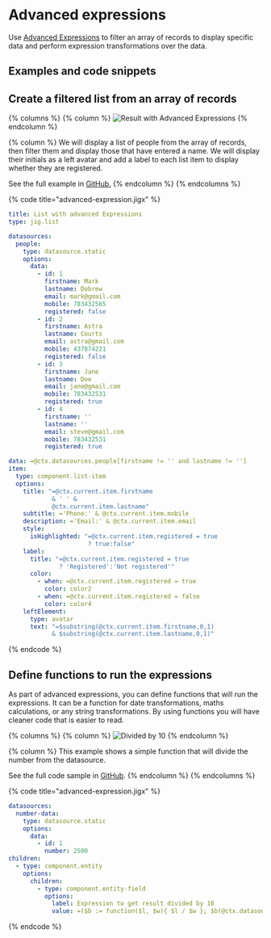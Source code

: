 # Advanced expressions

Use [Advanced Expressions](<Advanced expressions.md>) to filter an array of records to display specific data and perform expression transformations over the data.

## Examples and code snippets

## Create a filtered list from an array of records

{% columns %}
{% column %}
&#x20;![Result with Advanced Expressions](https://archbee-image-uploads.s3.amazonaws.com/x7vdIDH6-ScTprfmi2XXX/LGvYapk-Ctp7XNjyF1AhK_ldcfoljjvzbydshpyny6img1005iphone13blueportrait.png)&#x20;
{% endcolumn %}

{% column %}
We will display a list of people from the array of records, then filter them and display those that have entered a name. We will display their initials as a left avatar and add a label to each list item to display whether they are registered.

See the full example in [GitHub.](https://github.com/jigx-com/jigx-samples/blob/main/samples/jigx-samples/jigs/guide-advanced-expressions/static-data/advanced-expressions-list.jigx)
{% endcolumn %}
{% endcolumns %}

{% code title="advanced-expression.jigx" %}
```yaml
title: List with advanced Expressions
type: jig.list

datasources:
  people:
    type: datasource.static
    options:
      data:
        - id: 1
          firstname: Mark
          lastname: Dobrew
          email: mark@gmail.com
          mobile: 783432565
          registered: false
        - id: 2
          firstname: Astra
          lastname: Courts
          email: astra@gmail.com
          mobile: 437874221
          registered: false
        - id: 3
          firstname: Jane
          lastname: Doe
          email: jane@gmail.com
          mobile: 783432531
          registered: true
        - id: 4
          firstname: ''
          lastname: ''
          email: steve@gmail.com
          mobile: 783432531
          registered: true

data: =@ctx.datasources.people[firstname != '' and lastname != '']
item:
  type: component.list-item
  options:
    title: "=@ctx.current.item.firstname 
            & ' ' & 
            @ctx.current.item.lastname"
    subtitle: ='Phone:' & @ctx.current.item.mobile
    description: ='Email:' & @ctx.current.item.email
    style:
      isHighlighted: "=@ctx.current.item.registered = true 
                      ? true:false"
    label:
      title: "=@ctx.current.item.registered = true 
              ? 'Registered':'Not registered'"
      color:
        - when: =@ctx.current.item.registered = true 
          color: color2
        - when: =@ctx.current.item.registered = false
          color: color4
    leftElement: 
      type: avatar
      text: "=$substring(@ctx.current.item.firstname,0,1) 
            & $substring(@ctx.current.item.lastname,0,1)"
```
{% endcode %}

## Define functions to run the expressions

As part of advanced expressions, you can define functions that will run the expressions. It can be a function for date transformations, maths calculations, or any string transformations. By using functions you will have cleaner code that is easier to read.

{% columns %}
{% column %}
&#x20;![Divided by 10](https://archbee-image-uploads.s3.amazonaws.com/x7vdIDH6-ScTprfmi2XXX/w4D0z4M_5GZfbVYTORcV1_hncb97qurvw7muuy4qigeimg1002iphone13blueportrait.png)&#x20;
{% endcolumn %}

{% column %}
This example shows a simple function that will divide the number from the datasource.

See the full code sample in [GitHub](https://github.com/jigx-com/jigx-samples/blob/main/quickstart/jigx-samples/jigs/guide-advanced-expressions/static-data/advanced-expressions-list.jigx).
{% endcolumn %}
{% endcolumns %}

{% code title="advanced-expression.jigx" %}
```yaml
datasources:
  number-data:
    type: datasource.static
    options:
      data:
        - id: 1
          number: 2500
children:
  - type: component.entity
    options:
      children:
        - type: component.entity-field
          options:
            label: Expression to get result divided by 10
            value: =($b := function($l, $w){ $l / $w }; $b(@ctx.datasources.number-data.number,10);)
```
{% endcode %}
